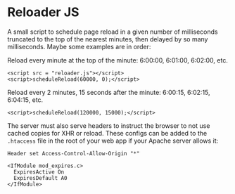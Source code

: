 # Reloader JS

A small script to schedule page reload in a given number of milliseconds
truncated to the top of the nearest minutes, then delayed by so many milliseconds.
Maybe some examples are in order:

Reload every minute at the top of the minute: 6:00:00, 6:01:00, 6:02:00, etc.
```
<script src = "reloader.js"></script>
<script>scheduleReload(60000, 0);</script> 
```

Reload every 2 minutes, 15 seconds after the minute: 6:00:15, 6:02:15, 6:04:15, etc.
```
<script>scheduleReload(120000, 15000);</script> 
```

The server must also serve headers to instruct the browser to not use cached copies
for XHR or reload. These configs can be added to the `.htaccess` file in the root 
of your web app if your Apache server allows it:
```
Header set Access-Control-Allow-Origin "*"

<IfModule mod_expires.c>
  ExpiresActive On
  ExpiresDefault A0
</IfModule>
```
